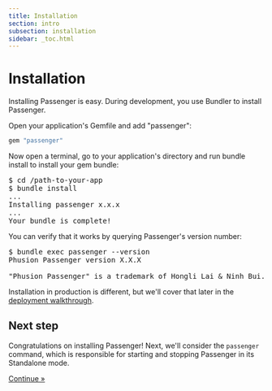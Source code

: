 ```yaml
---
title: Installation
section: intro
subsection: installation
sidebar: _toc.html
---
```

# Installation

Installing Passenger is easy. During development, you use Bundler to install Passenger.

Open your application's Gemfile and add "passenger":

~~~ruby
gem "passenger"
~~~

Now open a terminal, go to your application's directory and run bundle install to install your gem bundle:

<pre class="highlight"><span class="prompt">$ </span>cd /path-to-your-app
<span class="prompt">$ </span>bundle install
<span class="output">...
Installing passenger x.x.x
...
Your bundle is complete!</span></pre>

You can verify that it works by querying Passenger's version number:

<pre class="highlight"><span class="prompt">$ </span>bundle exec passenger --version
<span class="output">Phusion Passenger version X.X.X

"Phusion Passenger" is a trademark of Hongli Lai &amp; Ninh Bui.</span></pre>

<div class="note">Installation in production is different, but we'll cover that later in the <a href="../../deploy/ruby/">deployment walkthrough</a>.</div>

## Next step

Congratulations on installing Passenger! Next, we'll consider the `passenger` command, which is responsible for starting and stopping Passenger in its Standalone mode.

<a href="passenger_command.html" class="btn btn-primary btn-lg">Continue &raquo;</a>
